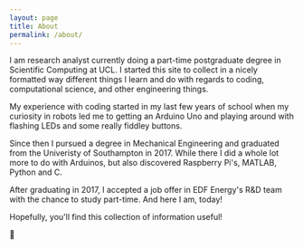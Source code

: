 ```yaml
---
layout: page
title: About
permalink: /about/
---
```


I am research analyst currently doing a part-time postgraduate degree in Scientific Computing at UCL. I started this site to collect in a nicely formatted way different things I learn and do with regards to coding, computational science, and other engineering things.

My experience with coding started in my last few years of school when my curiosity in robots led me to getting an Arduino Uno and playing around with flashing LEDs and some really fiddley buttons.

Since then I pursued a degree in Mechanical Engineering and graduated from the Univeristy of Southampton in 2017. While there I did a whole lot more to do with Arduinos, but also discovered Raspberry Pi's, MATLAB, Python and C.

After graduating in 2017, I accepted a job offer in EDF Energy's R&D team with the chance to study part-time. And here I am, today!

Hopefully, you'll find this collection of information useful!

:cookie:
